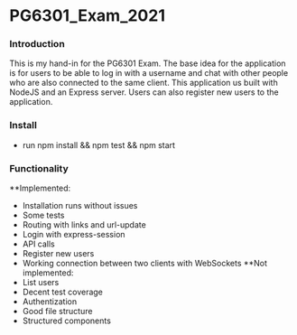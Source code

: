 # PG6301_Exam_2021

### Introduction
This is my hand-in for the PG6301 Exam. The base idea for the application is for users
to be able to log in with a username and chat with other people who are also connected to 
the same client. This application us built with NodeJS and an Express server. Users can also 
register new users to the application.

### Install
- run npm install && npm test && npm start

### Functionality
 **Implemented:
- Installation runs without issues
- Some tests
- Routing with links and url-update
- Login with express-session
- API calls
- Register new users
- Working connection between two clients with WebSockets
 **Not implemented:
- List users
- Decent test coverage
- Authentization
- Good file structure
- Structured components

